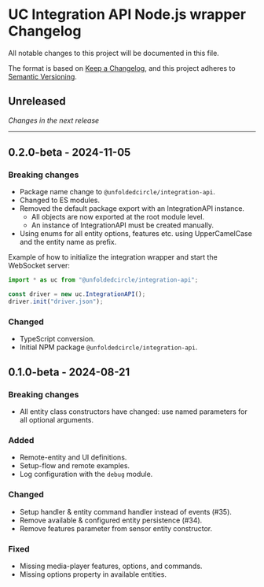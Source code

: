 # UC Integration API Node.js wrapper Changelog

All notable changes to this project will be documented in this file.

The format is based on [Keep a Changelog](https://keepachangelog.com/en/1.0.0/),
and this project adheres to [Semantic Versioning](https://semver.org/spec/v2.0.0.html).

## Unreleased

_Changes in the next release_

---

## 0.2.0-beta - 2024-11-05

### Breaking changes

- Package name change to `@unfoldedcircle/integration-api`.
- Changed to ES modules.
- Removed the default package export with an IntegrationAPI instance.
  - All objects are now exported at the root module level.
  - An instance of IntegrationAPI must be created manually.
- Using enums for all entity options, features etc. using UpperCamelCase and the entity name as prefix.

Example of how to initialize the integration wrapper and start the WebSocket server:

```ts
import * as uc from "@unfoldedcircle/integration-api";

const driver = new uc.IntegrationAPI();
driver.init("driver.json");
```

### Changed

- TypeScript conversion.
- Initial NPM package `@unfoldedcircle/integration-api`.

## 0.1.0-beta - 2024-08-21

### Breaking changes

- All entity class constructors have changed: use named parameters for all optional arguments.

### Added

- Remote-entity and UI definitions.
- Setup-flow and remote examples.
- Log configuration with the `debug` module.

### Changed

- Setup handler & entity command handler instead of events (#35).
- Remove available & configured entity persistence (#34).
- Remove features parameter from sensor entity constructor.

### Fixed

- Missing media-player features, options, and commands.
- Missing options property in available entities.
